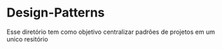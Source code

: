 # Design-Patterns

Esse diretório tem como objetivo centralizar padrões de projetos em um unico resitório
